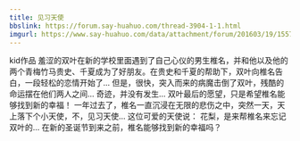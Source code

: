 ```yaml
---
title: 见习天使
bbslink: https://forum.say-huahuo.com/thread-3904-1-1.html
imgurl: https://www.say-huahuo.com/data/attachment/forum/201603/19/155720apu77pdp1czd1pca.jpg
---
```


kid作品
羞涩的双叶在新的学校里面遇到了自己心仪的男生椎名，并和他以及他的两个青梅竹马贵史、千夏成为了好朋友。在贵史和千夏的帮助下，双叶向椎名告白，一段轻松的恋情开始了... 但是，很快，突入而来的病魔击倒了双叶，残酷的命运摆在他们两人之间... 奇迹，并没有发生... 双叶最后的愿望，只是希望椎名能够找到新的幸福！ 一年过去了，椎名一直沉浸在无限的悲伤之中，突然一天，天上落下个小天使，不，见习天使... 这位可爱的天使说： 花梨，是来帮椎名来忘记双叶的... 在新的圣诞节到来之前，椎名能够找到新的幸福吗？<!--more-->
